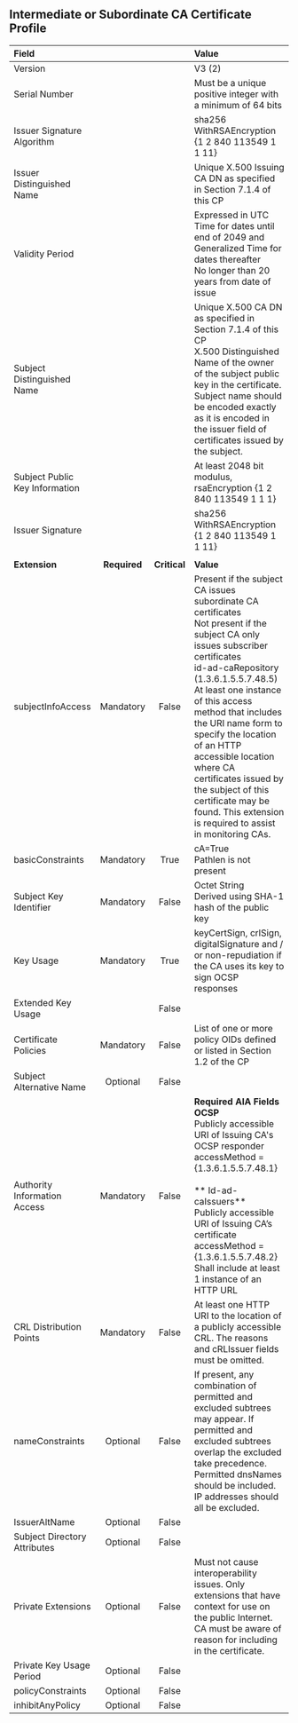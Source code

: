 

## Intermediate or Subordinate CA Certificate Profile

| **Field** |       |       | **Value**                             |
| :-------- | :---: | :---: | :-------------------------------     |
| Version   |       |       | V3 (2)                                 |
| Serial Number   |       |       | Must be a unique positive integer with a minimum of 64 bits  |
| Issuer Signature Algorithm   |       |       |  sha256 WithRSAEncryption {1 2 840 113549 1 1 11}  |
| Issuer Distinguished Name   |       |       |  Unique X.500 Issuing CA DN as specified in Section 7.1.4 of this CP |
| Validity Period   |       |       |  Expressed in UTC Time for dates until end of 2049 and Generalized Time for dates thereafter <br> No longer than 20 years from date of issue  |
| Subject Distinguished Name   |       |       | Unique X.500 CA DN as specified in Section 7.1.4 of this CP <br> X.500 Distinguished Name of the owner of the subject public key in the certificate. Subject name should be encoded exactly as it is encoded in the issuer field of certificates issued by the subject. |
| Subject Public Key Information   |       |       |   At least 2048 bit modulus, rsaEncryption {1 2 840 113549 1 1 1}   |
| Issuer Signature   |       |       |   sha256 WithRSAEncryption {1 2 840 113549 1 1 11}    |
|               |                 |              |                                       |
| **Extension** |  **Required**   | **Critical** | **Value**                             |
| subjectInfoAccess  | Mandatory | False |  Present if the subject CA issues subordinate CA certificates <br> Not present if the subject CA only issues subscriber certificates <br> id-ad-caRepository (1.3.6.1.5.5.7.48.5) <br> At least one instance of this access method that includes the URI name form to specify the location of an HTTP accessible location where CA certificates issued by the subject of this certificate may be found. This extension is required to assist in monitoring CAs. |
| basicConstraints   | Mandatory | True |  cA=True <br> Pathlen is not present |
| Subject Key Identifier   | Mandatory | False |  Octet String <br> Derived using SHA-1 hash of the public key  |
| Key Usage   | Mandatory | True | keyCertSign, crlSign, digitalSignature and / or non-repudiation if the CA uses its key to sign OCSP responses   |
| Extended Key Usage   |       | False |   |
| Certificate Policies   |  Mandatory  | False | List of one or more policy OIDs defined or listed  in Section 1.2 of the CP |
| Subject Alternative Name   | Optional | False  |  | 
| Authority Information Access   | Mandatory | False | **Required AIA Fields** <br> **OCSP** <br> Publicly accessible URI of Issuing CA's OCSP responder accessMethod = {1.3.6.1.5.5.7.48.1} <br><br> ** Id-ad-caIssuers** <br> Publicly accessible URI of Issuing CA’s certificate accessMethod = {1.3.6.1.5.5.7.48.2} <br> Shall include at least 1 instance of an HTTP URL |
| CRL Distribution Points   | Mandatory | False | At least one HTTP URI to the location of a publicly accessible CRL. The reasons and cRLIssuer fields must be omitted. |
| nameConstraints           | Optional | False | If present, any combination of permitted and excluded subtrees may appear.  If permitted and excluded subtrees overlap the excluded take precedence.<br> Permitted dnsNames should be included. <br> IP addresses should all be excluded.  |
| IssuerAltName             | Optional | False |  |
| Subject Directory Attributes | Optional | False |  |
| Private Extensions        | Optional | False | Must not cause interoperability issues. Only extensions that have context for use on the public Internet. CA must be aware of reason for including in the certificate. |
| Private Key Usage Period  | Optional | False |  |
| policyConstraints         | Optional | False |  |
| inhibitAnyPolicy          | Optional | False |  |
